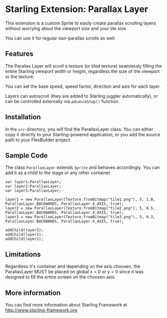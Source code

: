 Starling Extension: Parallax Layer
===================================

This extension is a custom Sprite to easily create parallax scrolling layers without worrying about the viewport size and your tile size. 

You can use it for regular non-parallax scrolls as well.

Features
--------

The Parallax Layer will scroll a texture (or tiled texture) seamlessly filling the entire Starling viewport width or height, regardless the size of the viewport or the texture.

You can set the base speed, speed factor, direction and axis for each layer.

Layers can autoscroll (they are added to Starling juggler automatically), or can be controlled externally via `advanceStep()` function.


Installation
------------

In the `src`-directory, you will find the ParallaxLayer class. You can either copy it directly to your Starling-powered application, or you add the source path to your FlexBuilder project.


Sample Code
-----------

The class `ParallaxLayer` extends `Sprite` and behaves accordingly. You can add it as a child to the stage or any other container. 


	var layer1:ParallaxLayer; 
	var layer2:ParallaxLayer;
	var layer3:ParallaxLayer;

	layer1 = new ParallaxLayer(Texture.fromBitmap("tile1.png"), 5, 1.0, ParallaxLayer.BACKWARDS, ParallaxLayer.X_AXIS, true);
	layer2 = new ParallaxLayer(Texture.fromBitmap("tile2.png"), 5, 0.5, ParallaxLayer.BACKWARDS, ParallaxLayer.X_AXIS, true);
	layer3 = new ParallaxLayer(Texture.fromBitmap("tile3.png"), 5, 0.3, ParallaxLayer.BACKWARDS, ParallaxLayer.X_AXIS, true);

	addChild(layer3);
	addChild(layer2);
	addChild(layer1);


	
Limitations
-----------

Regardless it's container and depending on the axis choosen, the ParallaxLayer MUST be placed on global x = 0 or y = 0 since it was designed to fill the entire screen on the choosen axis.


More information
----------------

You can find more information about Starling Framework at http://www.starling-framework.org
